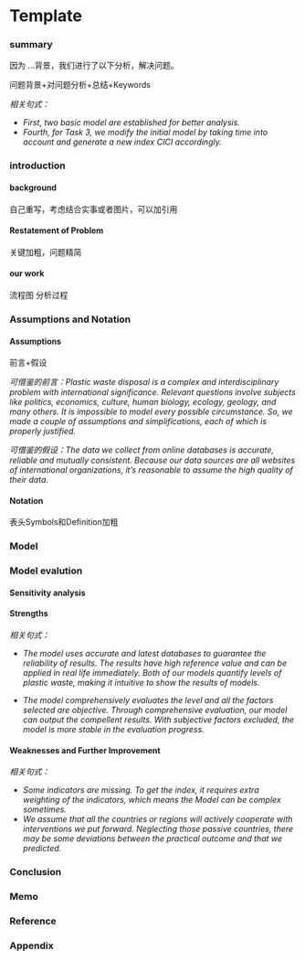 # Template

### summary

因为 ...背景，我们进行了以下分析，解决问题。

问题背景+对问题分析+总结+Keywords

*相关句式：*

* *First, two basic model are established for better analysis.* 
* *Fourth, for Task 3, we modify the initial model by taking time into account and generate a 
  new index CICI accordingly.*



### introduction

#### background

自己重写，考虑结合实事或者图片，可以加引用

#### Restatement of Problem

关键加粗，问题精简

#### our work 

流程图   分析过程



### Assumptions and Notation

#### Assumptions

前言+假设

*可借鉴的前言：Plastic waste disposal is a complex and interdisciplinary problem with international significance. Relevant questions involve subjects like politics, economics, culture, human biology, ecology, geology, and many others. It is impossible to model every possible circumstance. So, we made a couple of assumptions and simplifications, each of which is properly justified.*

*可借鉴的假设：The data we collect from online databases is accurate, reliable and mutually consistent. Because our data sources are all websites of international organizations, it’s reasonable to assume the high quality of their data.*

#### Notation

表头Symbols和Definition加粗



### Model



### Model evalution

#### Sensitivity analysis

#### Strengths

*相关句式：*

* *The model uses accurate and latest databases to guarantee the reliability of results. The results have high reference value and can be applied in real life immediately. Both of our models quantify levels of plastic waste, making it intuitive to show the results of models.* 

* *The model comprehensively evaluates the level and all the factors selected are objective. Through comprehensive evaluation, our model can output the compellent results. With subjective factors excluded, the model is more stable in the evaluation progress.*

#### Weaknesses and Further Improvement

*相关句式：*

* *Some indicators are missing. To get the index, it requires extra weighting of the indicators, which means the Model can be complex sometimes.*
* *We assume that all the countries or regions will actively cooperate with interventions we put forward. Neglecting those passive countries, there may be some deviations between the practical outcome and that we predicted.*

### Conclusion



### Memo



### Reference



### Appendix



